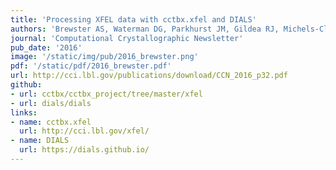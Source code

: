 ```yaml
---
title: 'Processing XFEL data with cctbx.xfel and DIALS'
authors: 'Brewster AS, Waterman DG, Parkhurst JM, Gildea RJ, Michels-Clark TM, **Young ID**, Bernstein HJ, Winter G, Evans G, Sauter NK.'
journal: 'Computational Crystallographic Newsletter'
pub_date: '2016'
image: '/static/img/pub/2016_brewster.png'
pdf: '/static/pdf/2016_brewster.pdf'
url: http://cci.lbl.gov/publications/download/CCN_2016_p32.pdf
github:
- url: cctbx/cctbx_project/tree/master/xfel
- url: dials/dials
links:
- name: cctbx.xfel
  url: http://cci.lbl.gov/xfel/
- name: DIALS
  url: https://dials.github.io/
---
```

